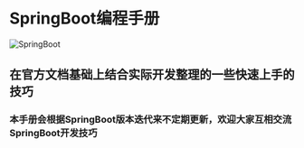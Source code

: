 
# SpringBoot编程手册

![SpringBoot](https://s4.ax1x.com/2022/01/19/7rN64U.jpg)
## 在官方文档基础上结合实际开发整理的一些快速上手的技巧

### 本手册会根据SpringBoot版本迭代来不定期更新，欢迎大家互相交流SpringBoot开发技巧